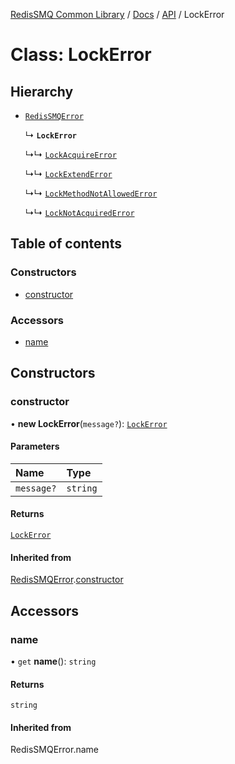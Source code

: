 [RedisSMQ Common Library](../../../README.md) / [Docs](../../README.md) / [API](../README.md) / LockError

# Class: LockError

## Hierarchy

- [`RedisSMQError`](RedisSMQError.md)

  ↳ **`LockError`**

  ↳↳ [`LockAcquireError`](LockAcquireError.md)

  ↳↳ [`LockExtendError`](LockExtendError.md)

  ↳↳ [`LockMethodNotAllowedError`](LockMethodNotAllowedError.md)

  ↳↳ [`LockNotAcquiredError`](LockNotAcquiredError.md)

## Table of contents

### Constructors

- [constructor](LockError.md#constructor)

### Accessors

- [name](LockError.md#name)

## Constructors

### constructor

• **new LockError**(`message?`): [`LockError`](LockError.md)

#### Parameters

| Name | Type |
| :------ | :------ |
| `message?` | `string` |

#### Returns

[`LockError`](LockError.md)

#### Inherited from

[RedisSMQError](RedisSMQError.md).[constructor](RedisSMQError.md#constructor)

## Accessors

### name

• `get` **name**(): `string`

#### Returns

`string`

#### Inherited from

RedisSMQError.name
